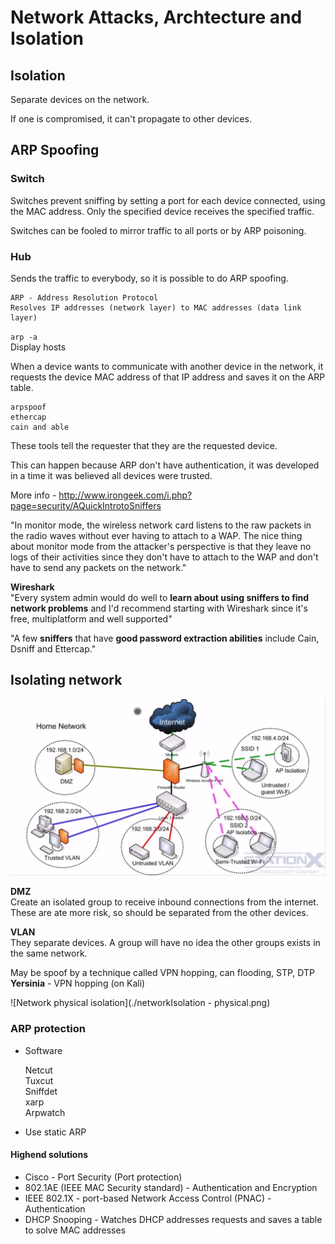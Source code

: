 # Network Attacks, Archtecture and Isolation

## Isolation
Separate devices on the network.

If one is compromised, it can't propagate to other devices.

## ARP Spoofing
### Switch
Switches prevent sniffing by setting a port for each device connected, using the MAC address. Only the specified device receives the specified traffic.

Switches can be fooled to mirror traffic to all ports or by ARP poisoning.

### Hub
Sends the traffic to everybody, so it is possible to do ARP spoofing.

    ARP - Address Resolution Protocol  
    Resolves IP addresses (network layer) to MAC addresses (data link layer)

`arp -a`  
Display hosts

When a device wants to communicate with another device in the network, it requests the device MAC address of that IP address and saves it on the ARP table.

    arpspoof  
    ethercap  
    cain and able  

These tools tell the requester that they are the requested device.

This can happen because ARP don't have authentication, it was developed in a time it was believed all devices were trusted.

More info - http://www.irongeek.com/i.php?page=security/AQuickIntrotoSniffers

"In monitor mode, the wireless network card listens to the raw packets in the radio waves without ever having to attach to a WAP. The nice thing about monitor mode from the attacker's perspective is that they leave no logs of their activities since they don't have to attach to the WAP and don't have to send any packets on the network."

**Wireshark**  
"Every system admin would do well to **learn about using sniffers to find network problems** and I'd recommend starting with Wireshark since it's free, multiplatform and well supported"

"A few **sniffers** that have **good password extraction abilities** include Cain, Dsniff and Ettercap."

## Isolating network
![Setting network isolation](./networkIsolation.png)

**DMZ**  
Create an isolated group to receive inbound connections from the internet. These are ate more risk, so should be separated from the other devices.

**VLAN**  
They separate devices. A group will have no idea the other groups exists in the same network.

May be spoof by a technique called VPN hopping, can flooding, STP, DTP  
**Yersinia** - VPN hopping (on Kali)

![Network physical isolation](./networkIsolation - physical.png)

### ARP protection 

- Software

    Netcut  
    Tuxcut  
    Sniffdet  
    xarp  
    Arpwatch  

- Use static ARP

#### Highend solutions
- Cisco - Port Security (Port protection)
- 802.1AE (IEEE MAC Security standard) - Authentication and Encryption
- IEEE 802.1X - port-based Network Access Control (PNAC) - Authentication
- DHCP Snooping - Watches DHCP addresses requests and saves a table to solve MAC addresses
